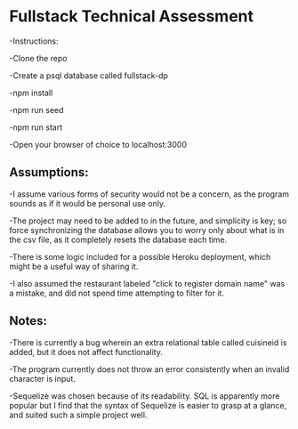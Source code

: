 # Fullstack Technical Assessment

-Instructions:

-Clone the repo

-Create a psql database called fullstack-dp

-npm install

-npm run seed

-npm run start

-Open your browser of choice to localhost:3000

  
## Assumptions:

-I assume various forms of security would not be a concern, as the program sounds as if it would be personal use only.

-The project may need to be added to in the future, and simplicity is key; so force synchronizing the database allows you to worry only about what is in the csv file, as it completely resets the database each time.

-There is some logic included for a possible Heroku deployment, which might be a useful way of sharing it.

-I also assumed the restaurant labeled "click to register domain name" was a mistake, and did not spend time attempting to filter for it.


## Notes:

-There is currently a bug wherein an extra relational table called cuisineid is added, but it does not affect functionality.

-The program currently does not throw an error consistently when an invalid character is input.

-Sequelize was chosen because of its readability.  SQL is apparently more popular but I find that the syntax of Sequelize is easier to grasp at a glance, and suited such a simple project well.